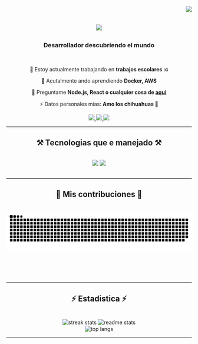 <img align="right" src="https://visitor-badge.laobi.icu/badge?page_id=lupi5440.lupi5440" />

<h1 align="center">
    <img src="https://readme-typing-svg.herokuapp.com/?font=Righteous&size=35&center=true&vCenter=true&width=500&height=70&duration=4000&lines=Hola+mundo!+👋;+Soy+Juan+Angel!;" />
</h1>

<h3 align="center">Desarrollador descubriendo el mundo</h3>

<br/>

<div align="center">
 
 🔭 Estoy actualmente trabajando en **trabajos escolares :c**
 
 🌱 Acutalmente ando aprendiendo **Docker, AWS**

💬 Preguntame **Node.js, React o cualquier cosa de [aqui](https://github.com/lupi5440/lupi5440/issues)**

⚡ Datos personales mias:  **Amo los chihuahuas 🐶**

 </div>
 
<div align="center"> 
  <a href="mailto:ghost_fire_heart@hotmail.com">
    <img src="https://img.shields.io/badge/Gmail-333333?style=for-the-badge&logo=gmail&logoColor=red" />
  </a>
  <a href="https://www.linkedin.com/in/juan-angel-serrano-carre%C3%B1o-35664b255/" target="_blank">
    <img src="https://img.shields.io/badge/LinkedIn-0077B5?style=for-the-badge&logo=linkedin&logoColor=white" target="_blank" />
  </a>
  <a href="https://github.com/lupi5440" target="_blank">
     <img src="https://img.shields.io/badge/Portfolio-FF5722?style=for-the-badge&logo=todoist&logoColor=white" target="_blank" /> <!-- sqlite, safari, google-chrome are other good icon options -->
  </a>
</div>

 <hr/>
 
<h2 align="center">⚒️ Tecnologias que e manejado ⚒️</h2>
<br/>
<div align="center">
    <img src="https://skillicons.dev/icons?i=react,bootstrap,html,css,vscode,github,git" />
    <img src="https://skillicons.dev/icons?i=nodejs,python,javascript,typescript,express,mongodb,c,java,nextjs,mysql" /><br>
</div>

<br/>
<hr/>

<div align="center">
  <h2>🐍 Mis contribuciones 🐍</h2>
  <br>
  <img alt="snake eating my contributions" src="https://raw.githubusercontent.com/lupi5440/lupi5440/output/github-contribution-grid-snake.svg" />
  
  <br/><br/><br/>
</div>

<hr/>

<h2 align="center">⚡ Estadistica ⚡</h2>
<br>
<div align=center>
  <img width=390 src="https://streak-stats.demolab.com?user=lupi5440&theme=merko" alt="streak stats"/>
  <img width=390 src="https://github-readme-stats.vercel.app/api?username=lupi5440&count_private=true&show_icons=true&theme=react&rank_icon=github&border_radius=10" alt="readme stats" />
  <br/>
  <img width=325 align="center" src="https://github-readme-stats-lupi5440.vercel.app/api/top-langs/?username=lupi5440&hide=HTML,css&langs_count=8&layout=compact&theme=react&border_radius=10&size_weight=0.5&count_weight=0.5&exclude_repo=github-readme-stats
  " alt="top langs" />
</div>

<hr/>

<br/>
